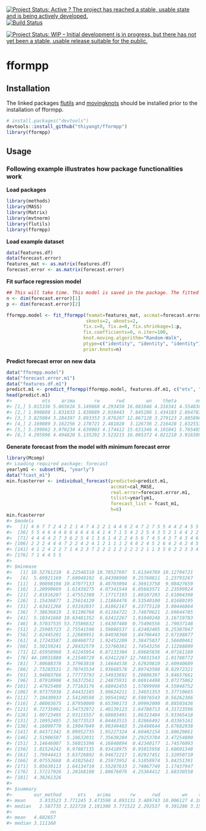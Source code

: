 
[![Project Status: Active ? The project has reached a stable, usable state and is being actively developed.](http://www.repostatus.org/badges/latest/active.svg)](http://www.repostatus.org/#active) [![Build Status](https://travis-ci.org/thiyangt/fformpp.svg?branch=master)](https://travis-ci.org/thiyangt/fformpp.svg?branch=masterr)

[![Project Status: WIP – Initial development is in progress, but there has not yet been a stable, usable release suitable for the public.](https://www.repostatus.org/badges/latest/wip.svg)](https://www.repostatus.org/#wip)

<!-- README.md is generated from README.Rmd. Please edit that file -->
fformpp
=======

Installation
------------

The linked packages [flutils](https://github.com/feng-li/flutils) and [movingknots](https://github.com/feng-li/movingknots) should be installed prior to the installation of fformpp.

``` r
# install.packages("devtools")
devtools::install_github("thiyangt/fformpp")
library(fformpp)
```

Usage
-----

### Following example illustrates how package functionalities work

**Load packages**

``` r
library(methods)
library(MASS)
library(Matrix)
library(mvtnorm)
library(flutils)
library(fformpp)
```

**Load example dataset**

``` r
data(features.df)
data(forecast.error)
features_mat <- as.matrix(features.df)
forecast.error <- as.matrix(forecast.error)
```

**Fit surface regression model**

``` r
## This will take time. This model is saved in the package. The fitted model is  saved into the package for easy references.
n <- dim(forecast.error)[1]
p <- dim(forecast.error)[2]

fformpp.model <- fit_fformpp(feamat=features_mat, accmat=forecast.error, 
                             sknots=2, aknots=2,
                            fix.s=0, fix.a=0, fix.shrinkage=1:p,            fix.covariance=0,
                            fix.coefficients=0, n.iter=100,
                            knot.moving.algorithm="Random-Walk",
                            ptype=c("identity", "identity", "identity"),
                            prior.knots=n)

```

**Predict forecast error on new data**

``` r
data("fformpp.model")
data("forecast.error.m1")
data("features.df.m1")
predict.m1 <- predict_fformpp(fformpp.model, features.df.m1, c("ets", "arima", "rw", "rwd", "wn", "theta", "nn"), log=FALSE, final.estimate=median)
head(predict.m1)
#>           ets    arima       rw      rwd        wn    theta       nn
#> [1,] 5.015336 5.065616 5.149868 4.293450 16.681046 4.316341 4.554838
#> [2,] 1.990880 1.831033 1.830689 2.010443  7.845106 1.434183 2.864783
#> [3,] 3.825084 3.284397 3.893353 3.876207 12.867128 3.279123 2.885896
#> [4,] 2.169089 3.162256 2.178721 2.481028  3.126736 2.216428 1.832553
#> [5,] 5.199962 3.970234 4.630903 4.174412 15.631346 4.101041 5.765485
#> [6,] 4.295996 4.494820 5.135292 3.523215 16.085372 4.021210 3.916389
```

**Generate forecast from the model with minimum forecast error**

``` r
library(Mcomp)
#> Loading required package: forecast
yearlym1 <- subset(M1, "yearly")
data("fcast_m1")
min.fcasterror <- individual_forecast(predicted=predict.m1, 
                                      accmat=cal_MASE, 
                                      real.error=forecast.error.m1, 
                                      tslist=yearlym1, 
                                      forecast_list = fcast_m1,
                                      h=6)
min.fcasterror
#> $models
#>   [1] 4 6 7 7 2 4 2 2 1 4 7 4 2 2 1 4 4 6 2 4 7 2 7 5 5 4 4 2 4 5 5 3 4 5 5
#>  [36] 5 5 4 6 4 4 6 6 4 6 4 6 4 1 4 7 1 5 4 2 2 5 4 3 5 2 1 4 4 2 2 2 4 1 4
#>  [71] 4 4 4 4 2 7 3 6 2 5 4 1 3 6 1 4 2 2 4 5 6 7 4 5 4 3 7 4 3 4 6 1 7 2 2
#> [106] 2 2 2 4 4 4 7 2 2 4 2 4 1 2 1 1 1 2 4 6 2 4 5 2 6 4 2 4 2 4 5 7 3 2 6
#> [141] 4 1 2 4 2 2 7 1 4 2 3 7 2 2 2 2 2 2 2 2 2 1 1 3 5 6 2 2 3 3 4 7 1 2 1
#> [176] 7 1 4 4 5 5
#> 
#> $minmase
#>   [1] 10.52761210  6.22546310 10.78527697  5.61344769 10.12704721
#>   [6]  5.69921169  7.60049192  6.84308990  9.25760811  1.23793267
#>  [11]  1.90898198 10.47077133  8.49703094  4.36913758  9.08427659
#>  [16]  1.20990669  1.61439275  4.07341544  6.05683571  2.23599924
#>  [21]  2.81816207  1.47552380  7.17717193  1.80107203  2.61004398
#>  [26]  1.15436877  1.25614120  1.21864476  0.53540100  1.81680195
#>  [31]  2.63421268  1.93192037  1.81862167  6.23775128  3.00446864
#>  [36]  7.38636819  1.91196768  0.61164722  3.74870621  2.69644785
#>  [41]  5.10341668 10.63481352  6.63412267  1.91040248  3.16719783
#>  [46]  8.57037535 53.73586632  1.64307480  0.75496556  1.79037148
#>  [51]  2.25905723  2.75541598  1.59886537  1.82402405  0.25387047
#>  [56]  2.62445201  1.22689951  0.84038360  1.84706443  2.67198877
#>  [61]  4.17243587  1.08460772  1.92452209  3.38475037  1.56600461
#>  [66]  5.50159241  2.28432579  1.53760361  1.74543256  2.12268809
#>  [71] 12.65958968  3.42245954  0.87133384  1.69685836  4.07161189
#>  [76] 44.10931880  4.21540729  6.63412267 12.74831543  1.01788772
#>  [81]  7.80688378  3.37963810  3.14644538  2.62920810  2.60940689
#>  [86]  2.73203531  2.70743534  1.93668578  2.89743590  0.82972321
#>  [91]  3.94003766  1.77773793  2.54933692  5.20886397  3.84657661
#>  [96]  1.07910908  4.56372561  2.24875931  0.66914498  3.07275062
#> [101]  2.47925480  3.77163176  4.68042455  1.57899998  4.55048752
#> [106]  0.97375938  2.84432185  3.90624211  1.34031353  5.37710665
#> [111]  7.10430933  2.54130598  2.99541982  0.59876543  0.56262386
#> [116]  2.08003675  1.87950000  0.65390173  3.09992000  0.88503436
#> [121]  0.72735092  1.54732972  1.40139123  1.64788713  4.31723596
#> [126]  1.09723495  2.93115557  0.68603491  1.86323404  5.93365418
#> [131]  2.10952495  2.58773523  6.84463515  1.82866492  4.03365161
#> [136]  4.16099770  6.19047049  0.90349483  5.26498644  3.67682938
#> [141]  0.84371342  0.09952735  1.95227324  4.60402154  1.80620861
#> [146]  2.51906507  5.10632031  7.35639284  2.29253704  3.47254800
#> [151]  3.14646007  5.56015396  4.16840894  0.42340177  1.74576093
#> [156]  1.01524242  0.97887135  0.93418975  0.95015958  1.60601348
#> [161]  1.79944413  3.63726892  0.94672217  1.02927451  1.32050710
#> [166]  8.07552668  0.41025641  8.25973952  6.51058974  5.04251391
#> [171]  5.05639113  1.64134710  1.55287633  2.74067749  1.17437947
#> [176]  1.57217926  1.20168108  1.80676076  4.25364412  1.68330558
#> [181]  4.38261326
#> 
#> $summary
#>        our_method      ets    arima       rw      rwd        wn    theta
#> mean     3.833523 3.771245 3.473598 4.893131 3.489743 10.006127 4.189472
#> median   2.587735 2.323728 2.191300 3.771522 2.292537  9.391286 3.154610
#>              nn
#> mean   4.602657
#> median 3.111168
```
